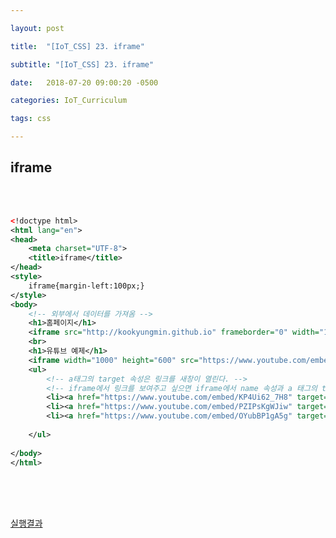 ```yaml
---

layout: post

title:  "[IoT_CSS] 23. iframe"

subtitle: "[IoT_CSS] 23. iframe"

date:   2018-07-20 09:00:20 -0500

categories: IoT_Curriculum

tags: css

---
```


## iframe

<br>
<br>

```xml
<!doctype html>
<html lang="en">
<head>
	<meta charset="UTF-8">
	<title>iframe</title>
</head>
<style>
	iframe{margin-left:100px;}
</style>
<body>
	<!-- 외부에서 데이터를 가져옴 -->
	<h1>홈페이지</h1>
	<iframe src="http://kookyungmin.github.io" frameborder="0" width="1000" height="500"></iframe>
	<br>
	<h1>유튜브 예제</h1>
	<iframe width="1000" height="600" src="https://www.youtube.com/embed/KP4Ui62_7H8" frameborder="0" allow="autoplay; encrypted-media" allowfullscreen name="movie"></iframe>
	<ul>
		<!-- a태그의 target 속성은 링크를 새창이 열린다. -->
		<!-- iframe에서 링크를 보여주고 싶으면 iframe에서 name 속성과 a 태그의 target 속성을 이용 -->
		<li><a href="https://www.youtube.com/embed/KP4Ui62_7H8" target="movie">[궁극의사냥꾼★제드]중첩 다 모으니깐 궁 쿨감 55%??</a></li>
		<li><a href="https://www.youtube.com/embed/PZIPsKgWJiw" target="movie">JavaScript - 오리엔테이션</a></li>
		<li><a href="https://www.youtube.com/embed/OYubBP1gA5g" target="_blank">[스페셜] 제작진 당황시키는 아이린 ㅋㅋ</a></li>
		
	</ul>
	
</body>
</html>
```

<br>
<br>
<br>

<a href="http://htmlpreview.github.io/?https://github.com/kookyungmin/kookyungmin.github.io/blob/master/UI%EC%88%98%EC%97%85%EC%98%88%EC%A0%9C/iframe.html">실행결과</a>
